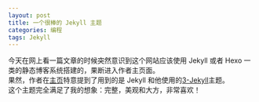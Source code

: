 ```yaml
---
layout: post
title: 一个很棒的 Jekyll 主题
categories: 编程
tags: Jekyll
---
```


今天在网上看一篇文章的时候突然意识到这个网站应该使用 Jekyll 或者 Hexo 一类的静态博客系统搭建的，果断进入作者主页面。  
果然，作者在[主页](http://yansu.org)特意提到了用到的是 Jekyll 和他使用的[3-Jekyll](https://github.com/P233/3-Jekyll)主题。  
这个主题完全满足了我的想象：完整，美观和大方，非常喜欢！ 


